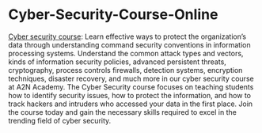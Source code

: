# Cyber-Security-Course-Online
[Cyber security course](https://www.a2nacademy.com/course/cyber-security-course): Learn effective ways to protect the organization’s data through understanding command security conventions in information processing systems. Understand the common attack types and vectors, kinds of information security policies, advanced persistent threats, cryptography, process controls firewalls, detection systems, encryption techniques, disaster recovery, and much more in our cyber security course at A2N Academy. The Cyber Security course focuses on teaching students how to identify security issues, how to protect the information, and how to track hackers and intruders who accessed your data in the first place. Join the course today and gain the necessary skills required to excel in the trending field of cyber security.
